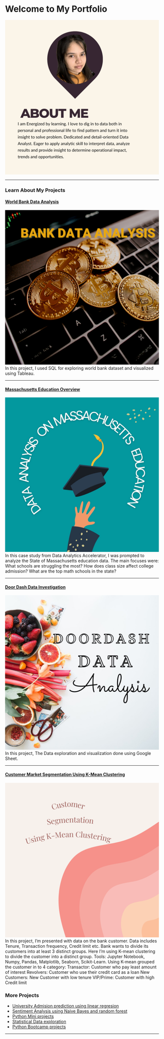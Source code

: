 # Welcome to My Portfolio

<img src="images/About me.png?raw=true"/>

---

### Learn About My Projects

#### [World Bank Data Analysis](https://medium.com/@gopika93sub/bank-data-analysis-239897a2957b)
[<img src="images/bank image.png?raw=true"/>](https://medium.com/@gopika93sub/bank-data-analysis-239897a2957b)
In this project, I used SQL for exploring world bank dataset and visualized using Tableau.

---

#### [Massachusetts Education Overview](https://medium.com/@gopika93sub/massachusetts-education-overview-bc734a0b9fc4)
[<img src="images/Ma_logo.jpg?raw=true"/>](https://medium.com/@gopika93sub/massachusetts-education-overview-bc734a0b9fc4)
In this case study from Data Analytics Accelerator, I was prompted to analyze the State of Massachusetts education data. The main focuses were:
What schools are struggling the most?
How does class size affect college admission?
What are the top math schools in the state? 

---
#### [Door Dash Data Investigation](https://medium.com/@gopika93sub/door-dash-data-investigation-f5a29dfbf834)
[<img src="images/doorlogo.jpg?raw=true"/>](https://medium.com/@gopika93sub/door-dash-data-investigation-f5a29dfbf834)
In this project, The Data exploration and visualization done using  Google Sheet.

---
#### [Customer Market Segmentation Using K-Mean Clustering](https://www.kaggle.com/code/gopika19/customer-market-segmentation-using-clustering/edit)
[<img src="images/cus_seg.png?raw=true"/>](https://www.kaggle.com/code/gopika19/customer-market-segmentation-using-clustering/edit)
In this project, I’m presented with data on the bank customer. Data includes Tenure, Transaction frequency, Credit limit etc. Bank wants to divide its customers into at least 3 distinct groups. Here I’m using K-mean clustering to divide the customer into a distinct group. Tools: Jupyter Notebook, Numpy, Pandas, Matplotlib, Seaborn, Scikit-Learn. Using K-mean grouped the customer in to 4 category: Transactor: Customer who pay least amount of interest Revolvers: Customer who use their credit card as a loan New Customers: New Customer with low tenure VIP/Prime: Customer with high Credit limit

### More Projects

- [University Admision prediction using linear regresion](https://www.kaggle.com/code/gopika19/universityadmissionsprediction-linearregression/edit)
- [Sentiment Analysis using Naive Bayes and random forest](https://github.com/Gopika-P-G/model_project/blob/main/sentiment-analysis-using-naiveb-randfor-logreg.ipynb)
- [Python Mini projects](https://github.com/Gopika-P-G/python_ds_project)
- [Statistical Data exploration](https://github.com/Gopika-P-G/Statistics/blob/main/stat_for_ds.ipynb)
- [Python Bootcamp projects](https://github.com/Gopika-P-G/python_bootcamp)

---




